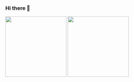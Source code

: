 ### Hi there 👋

<a><img src="https://github-readme-stats.vercel.app/api?username=programordie2&show_icons=true&theme=github_dark" align="center" height="190px" /></a>
<a><img src="https://github-readme-stats.vercel.app/api/top-langs/?username=programordie2&layout=compact&theme=github_dark" align="center" height="190px" /></a>
